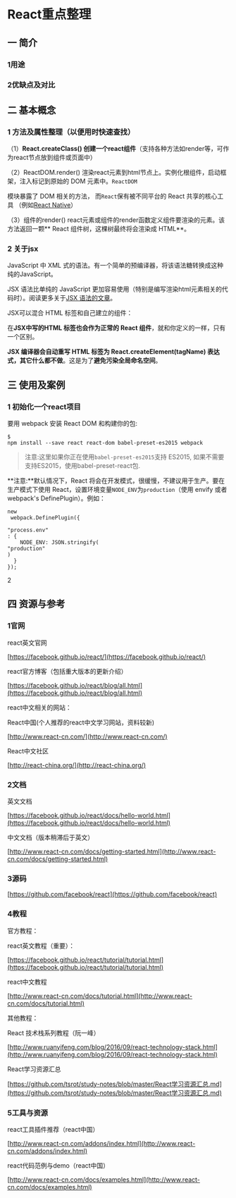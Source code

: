# React重点整理

## 一 简介

### 1用途

### 2优缺点及对比

## 二 基本概念

### 1 方法及属性整理（以便用时快速查找）

（1）**React.createClass\(\)  创建一个react组件**（支持各种方法如render等，可作为react节点放到组件或页面中）

（2）ReactDOM.render\(\)  渲染react元素到html节点上。实例化根组件，启动框架，注入标记到原始的 DOM 元素中。`ReactDOM`

模块暴露了 DOM 相关的方法， 而`React`保有被不同平台的 React 共享的核心工具 （例如[React Native](http://facebook.github.io/react-native/)）

（3）组件的render\(\)  react元素或组件的render函数定义组件要渲染的元素。该方法返回一颗** React 组件树，这棵树最终将会渲染成 HTML**。



### 2 关于jsx

JavaScript 中 XML 式的语法。有一个简单的预编译器，将该语法糖转换成这种纯的JavaScript。

JSX 语法比单纯的 JavaScript 更加容易使用（特别是编写渲染html元素相关的代码时）。阅读更多关于[JSX 语法的文章](http://www.react-cn.com/docs/jsx-in-depth-zh-CN.html)。

 

JSX可以混合 HTML 标签和自己建立的组件：

在**JSX中写的HTML 标签也会作为正常的 React 组件**，就和你定义的一样，只有一个区别。

**JSX 编译器会自动重写 HTML 标签为 React.createElement\(tagName\) 表达式，其它什么都不做**。这是为了**避免污染全局命名空间**。

 

 

## 三 使用及案例

### 1 初始化一个react项目

要用 webpack 安装 React DOM 和构建你的包:

```
$ 
npm install --save react react-dom babel-preset-es2015 webpack
```

> 注意:这里如果你正在使用`babel-preset-es2015`支持 ES2015, 如果不需要支持ES2015，使用babel-preset-react包.

**注意:**默认情况下，React 将会在开发模式，很缓慢，不建议用于生产。要在生产模式下使用 React，设置环境变量`NODE_ENV`为`production`（使用 envify 或者 webpack's DefinePlugin）。例如：

```
new
 webpack.DefinePlugin({

"process.env"
: {
    NODE_ENV: JSON.stringify(
"production"
)
  }
});
```

2

## 四 资源与参考

### 1官网

react英文官网

[https://facebook.github.io/react/](https://facebook.github.io/react/)

react官方博客（包括重大版本的更新介绍）

[https://facebook.github.io/react/blog/all.html](https://facebook.github.io/react/blog/all.html)

react中文相关的网站：

React中国\(个人推荐的react中文学习网站，资料较新\)

[http://www.react-cn.com/](http://www.react-cn.com/)

React中文社区

[http://react-china.org/](http://react-china.org/)

### 2文档

英文文档

[https://facebook.github.io/react/docs/hello-world.html](https://facebook.github.io/react/docs/hello-world.html)

中文文档（版本稍滞后于英文）

[http://www.react-cn.com/docs/getting-started.html](http://www.react-cn.com/docs/getting-started.html)

### 3源码

[https://github.com/facebook/react](https://github.com/facebook/react)

### 4教程

官方教程：

react英文教程（重要）：

[https://facebook.github.io/react/tutorial/tutorial.html](https://facebook.github.io/react/tutorial/tutorial.html)

react中文教程

[http://www.react-cn.com/docs/tutorial.html](http://www.react-cn.com/docs/tutorial.html)

其他教程：

React 技术栈系列教程（阮一峰）

[http://www.ruanyifeng.com/blog/2016/09/react-technology-stack.html](http://www.ruanyifeng.com/blog/2016/09/react-technology-stack.html)

React学习资源汇总

[https://github.com/tsrot/study-notes/blob/master/React学习资源汇总.md](https://github.com/tsrot/study-notes/blob/master/React学习资源汇总.md)

### 5工具与资源

react工具插件推荐（react中国）

[http://www.react-cn.com/addons/index.html](http://www.react-cn.com/addons/index.html)

react代码范例与demo（react中国）

[http://www.react-cn.com/docs/examples.html](http://www.react-cn.com/docs/examples.html)

